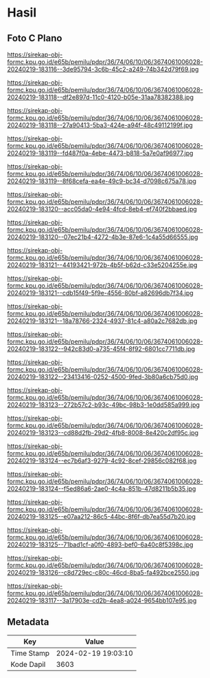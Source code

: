 # Hasil

## Foto C Plano

https://sirekap-obj-formc.kpu.go.id/e65b/pemilu/pdpr/36/74/06/10/06/3674061006028-20240219-183116--3de95794-3c6b-45c2-a249-74b342d79f69.jpg

https://sirekap-obj-formc.kpu.go.id/e65b/pemilu/pdpr/36/74/06/10/06/3674061006028-20240219-183118--df2e897d-11c0-4120-b05e-31aa78382388.jpg

https://sirekap-obj-formc.kpu.go.id/e65b/pemilu/pdpr/36/74/06/10/06/3674061006028-20240219-183118--27a90413-5ba3-424e-a94f-48c49112199f.jpg

https://sirekap-obj-formc.kpu.go.id/e65b/pemilu/pdpr/36/74/06/10/06/3674061006028-20240219-183119--fd487f0a-4ebe-4473-b818-5a7e0af96977.jpg

https://sirekap-obj-formc.kpu.go.id/e65b/pemilu/pdpr/36/74/06/10/06/3674061006028-20240219-183119--8f68cefa-ea4e-49c9-bc34-d7098c675a78.jpg

https://sirekap-obj-formc.kpu.go.id/e65b/pemilu/pdpr/36/74/06/10/06/3674061006028-20240219-183120--acc05da0-4e94-4fcd-8eb4-ef740f2bbaed.jpg

https://sirekap-obj-formc.kpu.go.id/e65b/pemilu/pdpr/36/74/06/10/06/3674061006028-20240219-183120--07ec21b4-4272-4b3e-87e6-1c4a55d66555.jpg

https://sirekap-obj-formc.kpu.go.id/e65b/pemilu/pdpr/36/74/06/10/06/3674061006028-20240219-183121--44193421-972b-4b5f-b62d-c33e5204255e.jpg

https://sirekap-obj-formc.kpu.go.id/e65b/pemilu/pdpr/36/74/06/10/06/3674061006028-20240219-183121--cdb15f49-5f9e-4556-80bf-a82696db7f34.jpg

https://sirekap-obj-formc.kpu.go.id/e65b/pemilu/pdpr/36/74/06/10/06/3674061006028-20240219-183121--18a78766-2324-4937-81c4-a80a2c7682db.jpg

https://sirekap-obj-formc.kpu.go.id/e65b/pemilu/pdpr/36/74/06/10/06/3674061006028-20240219-183122--942c83d0-a735-45f4-8f92-6801cc7711db.jpg

https://sirekap-obj-formc.kpu.go.id/e65b/pemilu/pdpr/36/74/06/10/06/3674061006028-20240219-183122--23413416-0252-4500-9fed-3b80a6cb75d0.jpg

https://sirekap-obj-formc.kpu.go.id/e65b/pemilu/pdpr/36/74/06/10/06/3674061006028-20240219-183123--272b57c2-b93c-49bc-98b3-1e0dd585a999.jpg

https://sirekap-obj-formc.kpu.go.id/e65b/pemilu/pdpr/36/74/06/10/06/3674061006028-20240219-183123--cd88d2fb-29d2-4fb8-8008-8e420c2df95c.jpg

https://sirekap-obj-formc.kpu.go.id/e65b/pemilu/pdpr/36/74/06/10/06/3674061006028-20240219-183124--ec7b6af3-9279-4c92-8cef-29856c082f68.jpg

https://sirekap-obj-formc.kpu.go.id/e65b/pemilu/pdpr/36/74/06/10/06/3674061006028-20240219-183124--f5ed86a6-2ae0-4c4a-851b-47d8211b5b35.jpg

https://sirekap-obj-formc.kpu.go.id/e65b/pemilu/pdpr/36/74/06/10/06/3674061006028-20240219-183125--e07aa212-86c5-44bc-8f6f-db7ea55d7b20.jpg

https://sirekap-obj-formc.kpu.go.id/e65b/pemilu/pdpr/36/74/06/10/06/3674061006028-20240219-183125--71bad1cf-a0f0-4893-bef0-6a40c8f5398c.jpg

https://sirekap-obj-formc.kpu.go.id/e65b/pemilu/pdpr/36/74/06/10/06/3674061006028-20240219-183126--c8d729ec-c80c-46cd-8ba5-fa492bce2550.jpg

https://sirekap-obj-formc.kpu.go.id/e65b/pemilu/pdpr/36/74/06/10/06/3674061006028-20240219-183117--3a17903e-cd2b-4ea8-a024-9654bb107e95.jpg


## Metadata

| Key        | Value               |
| ---------- | ------------------- |
| Time Stamp | 2024-02-19 19:03:10 |
| Kode Dapil | 3603                |




